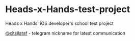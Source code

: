 # Heads-x-Hands-test-project
Heads x Hands' iOS developer's school test project<p>
[@xitsilataf](https://t.me/xitsilataf) - telegram nickname for latest communication
